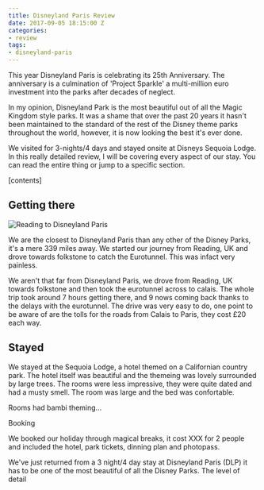 ```yaml
---
title: Disneyland Paris Review
date: 2017-09-05 18:15:00 Z
categories:
- review
tags:
- disneyland-paris
---
```


This year Disneyland Paris is celebrating its 25th Anniversary. The anniversary is a culmination of 'Project Sparkle' a multi-million euro investment into the parks after decades of neglect.

In my opinion, Disneyland Park is the most beautiful out of all the Magic Kingdom style parks. It was a shame that over the past 20 years it hasn't been maintained to the standard of the rest of the Disney theme parks throughout the world, however, it is now looking the best it's ever done.

We visited for 3-nights/4 days and stayed onsite at Disneys Sequoia Lodge. In this really detailed review, I will be covering every aspect of our stay. You can read the entire thing or jump to a specific section. 

[contents]


## Getting there

![Reading to Disneyland Paris](/uploads/Screen%20Shot%202017-09-09%20at%2012.14.30.png)

We are the closest to Disneyland Paris than any other of the Disney Parks, it's a mere 339 miles away. We started our journey from Reading, UK and drove towards folkstone to catch the Eurotunnel. This was infact very painless.

We aren't that far from Disneyland Paris, we drove from Reading, UK towards folkstone and then took the eurotunnel across to calais. The whole trip took around 7 hours getting there, and 9 nows coming back thanks to the delays with the eurotunnel. The drive was very easy to do, one point to be aware of are the tolls for the roads from Calais to Paris, they cost £20 each way.

## Stayed

We stayed at the Sequoia Lodge, a hotel themed on a Californian country park. The hotel itself was beautiful and the themeing was lovely surrounded by large trees. The rooms were less impressive, they were quite dated and had a musty smell. The room was large and the bed was confortable.

Rooms had bambi theming...

Booking

We booked our holiday through magical breaks, it cost XXX for 2 people and included the hotel, park tickets, dinning plan and photopass.

We've just returned from a 3 night/4 day stay at Disneyland Paris (DLP) it has to be one of the most beautiful of all the Disney Parks. The level of detail